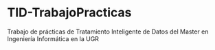 # TID-TrabajoPracticas
Trabajo de prácticas de Tratamiento Inteligente de Datos del Master en Ingeniería Informática en la UGR
